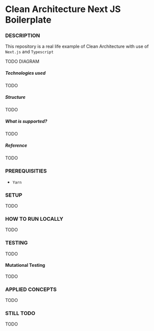 # Clean Architecture Next JS Boilerplate

### DESCRIPTION

This repository is a real life example of Clean Architecture with use of `Next.js` and `Typescript`

TODO DIAGRAM

##### Technologies used

TODO

##### Structure

TODO

##### What is supported?

TODO

##### Reference

TODO

### PREREQUISITIES

* `Yarn`

### SETUP

TODO

### HOW TO RUN LOCALLY

TODO

### TESTING

TODO

#### Mutational Testing

TODO

### APPLIED CONCEPTS

TODO

### STILL TODO

TODO
